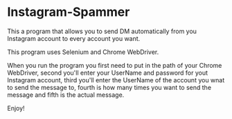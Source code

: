 # Instagram-Spammer
This a program that allows you to send DM automatically from you Instagram account to every account you want.

This program uses Selenium and Chrome WebDriver.

When you run the program you first need to put in the path of your Chrome WebDriver,
second you'll enter your UserName and password for yout Instagram account,
third you'll enter the UserName of the account you wnat to send the message to,
fourth is how many times you want to send the message 
and fifth is the actual message.

Enjoy!
